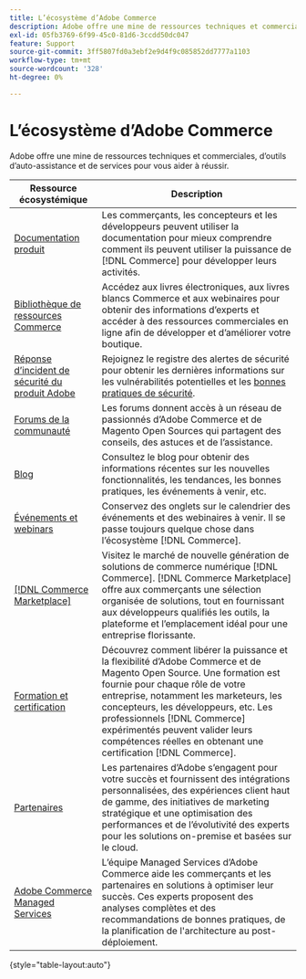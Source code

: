 ```yaml
---
title: L’écosystème d’Adobe Commerce
description: Adobe offre une mine de ressources techniques et commerciales, d’outils d’auto-assistance et de services pour aider les commerçants à réussir.
exl-id: 05fb3769-6f99-45c0-81d6-3ccdd50dc047
feature: Support
source-git-commit: 3ff5807fd0a3ebf2e9d4f9c085852dd7777a1103
workflow-type: tm+mt
source-wordcount: '328'
ht-degree: 0%

---
```


# L’écosystème d’Adobe Commerce

Adobe offre une mine de ressources techniques et commerciales, d’outils d’auto-assistance et de services pour vous aider à réussir.

| Ressource écosystémique | Description |
| ------------------ | ----------- |
| [Documentation produit][1] | Les commerçants, les concepteurs et les développeurs peuvent utiliser la documentation pour mieux comprendre comment ils peuvent utiliser la puissance de [!DNL Commerce] pour développer leurs activités. |
| [Bibliothèque de ressources Commerce][3] | Accédez aux livres électroniques, aux livres blancs Commerce et aux webinaires pour obtenir des informations d’experts et accéder à des ressources commerciales en ligne afin de développer et d’améliorer votre boutique. |
| [Réponse d’incident de sécurité du produit Adobe][4] | Rejoignez le registre des alertes de sécurité pour obtenir les dernières informations sur les vulnérabilités potentielles et les [bonnes pratiques de sécurité][5]. |
| [Forums de la communauté][6] | Les forums donnent accès à un réseau de passionnés d’Adobe Commerce et de Magento Open Sources qui partagent des conseils, des astuces et de l’assistance. |
| [Blog][7] | Consultez le blog pour obtenir des informations récentes sur les nouvelles fonctionnalités, les tendances, les bonnes pratiques, les événements à venir, etc. |
| [Événements et webinars][8] | Conservez des onglets sur le calendrier des événements et des webinaires à venir. Il se passe toujours quelque chose dans l’écosystème [!DNL Commerce]. |
| [[!DNL Commerce Marketplace]][9] | Visitez le marché de nouvelle génération de solutions de commerce numérique [!DNL Commerce]. [!DNL Commerce Marketplace] offre aux commerçants une sélection organisée de solutions, tout en fournissant aux développeurs qualifiés les outils, la plateforme et l’emplacement idéal pour une entreprise florissante. |
| [Formation et certification][10] | Découvrez comment libérer la puissance et la flexibilité d’Adobe Commerce et de Magento Open Source. Une formation est fournie pour chaque rôle de votre entreprise, notamment les marketeurs, les concepteurs, les développeurs, etc. Les professionnels [!DNL Commerce] expérimentés peuvent valider leurs compétences réelles en obtenant une certification [!DNL Commerce]. |
| [Partenaires][12] | Les partenaires d’Adobe s’engagent pour votre succès et fournissent des intégrations personnalisées, des expériences client haut de gamme, des initiatives de marketing stratégique et une optimisation des performances et de l’évolutivité des experts pour les solutions on-premise et basées sur le cloud. |
| [Adobe Commerce Managed Services][13] | L’équipe Managed Services d’Adobe Commerce aide les commerçants et les partenaires en solutions à optimiser leur succès. Ces experts proposent des analyses complètes et des recommandations de bonnes pratiques, de la planification de l&#39;architecture au post-déploiement. |

{style="table-layout:auto"}

[1]: https://experienceleague.adobe.com/docs/commerce.html?lang=fr
[3]: https://business.adobe.com/resources/main.html?Products+%26+Services=Commerce%252CCommerce%2520Cloud
[4]: https://helpx.adobe.com/fr/security.html
[5]: https://www.adobe.com/content/dam/cc/en/security/pdfs/Adobe-Magento-Commerce-Best-Practices-Guide.pdf
[6]: https://community.magento.com/
[7]: https://business.adobe.com/blog/
[8]: https://www.adobe.com/events.html
[9]: https://marketplace.magento.com/
[10]: https://learning.adobe.com/catalog.html?solution=Adobe%20Commerce
[12]: https://business.adobe.com/products/magento/partners.html
[13]: https://business.adobe.com/products/magento/fully-managed-service.html
